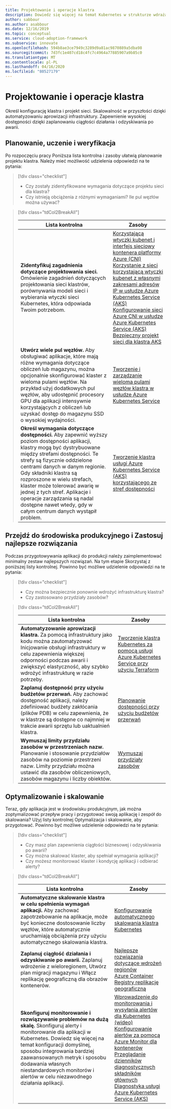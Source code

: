 ```yaml
---
title: Projektowanie i operacje klastra
description: Dowiedz się więcej na temat Kubernetes w strukturze wdrażania chmury na potrzeby projektowania i operacji klastra.
author: sabbour
ms.author: asabbour
ms.date: 12/16/2019
ms.topic: conceptual
ms.service: cloud-adoption-framework
ms.subservice: innovate
ms.openlocfilehash: 594b8ae3ce7949c3289d9a81ac9870889a5dba98
ms.sourcegitcommit: 7d3fc1e407cd18c4fc7c4964a77885907a9b85c0
ms.translationtype: MT
ms.contentlocale: pl-PL
ms.lasthandoff: 04/16/2020
ms.locfileid: "80527179"
---
```

<!-- cSpell:ignore asabbour sabbour autoscaler PDBs -->

# <a name="cluster-design-and-operations"></a>Projektowanie i operacje klastra

Określ konfigurację klastra i projekt sieci. Skalowalność w przyszłości dzięki automatyzowaniu aprowizacji infrastruktury. Zapewnienie wysokiej dostępności dzięki zaplanowaniu ciągłości działania i odzyskiwania po awarii.

## <a name="plan-train-and-proof"></a>Planowanie, uczenie i weryfikacja

Po rozpoczęciu pracy Poniższa lista kontrolna i zasoby ułatwią planowanie projektu klastra. Należy mieć możliwość udzielenia odpowiedzi na te pytania:

<!-- markdownlint-disable MD033 -->

> [!div class="checklist"]
>
> - Czy zostały zidentyfikowane wymagania dotyczące projektu sieci dla klastra?
> - Czy istnieją obciążenia z różnymi wymaganiami? Ile pul węzłów można używać?

<!-- -->

> [!div class="tdCol2BreakAll"]
>
> | Lista kontrolna  | Zasoby |
> |------------------------------------------------------------------|-----------------------------------------------------------------|
> | **Zidentyfikuj zagadnienia dotyczące projektowania sieci.** Omówienie zagadnień dotyczących projektowania sieci klastrów, porównywania modeli sieci i wybierania wtyczki sieci Kubernetes, która odpowiada Twoim potrzebom.    | [Korzystającą wtyczki kubenet i interfejs sieciowy kontenera platformy Azure (CNI)](https://docs.microsoft.com/azure/aks/concepts-network#azure-virtual-networks) <br/> [Korzystanie z sieci korzystającą wtyczki kubenet z własnymi zakresami adresów IP w usłudze Azure Kubernetes Service (AKS)](https://docs.microsoft.com/azure/aks/configure-kubenet) <br/> [Konfigurowanie sieci Azure CNI w usłudze Azure Kubernetes Service (AKS)](https://docs.microsoft.com/azure/aks/configure-azure-cni) <br/> [Bezpieczny projekt sieci dla klastra AKS](https://github.com/Azure/sg-aks-workshop/blob/master/cluster-design/NetworkDesign.md)|
> | **Utwórz wiele pul węzłów.** Aby obsługiwać aplikacje, które mają różne wymagania dotyczące obliczeń lub magazynu, można opcjonalnie skonfigurować klaster z wieloma pulami węzłów. Na przykład użyj dodatkowych pul węzłów, aby udostępnić procesory GPU dla aplikacji intensywnie korzystających z obliczeń lub uzyskać dostęp do magazynu SSD o wysokiej wydajności.   | [Tworzenie i zarządzanie wieloma pulami węzłów klastra w usłudze Azure Kubernetes Service](https://docs.microsoft.com/azure/aks/use-multiple-node-pools) |
> | **Określ wymagania dotyczące dostępności.** Aby zapewnić wyższy poziom dostępności aplikacji, klastry mogą być dystrybuowane między strefami dostępności. Te strefy są fizycznie oddzielone centrami danych w danym regionie. Gdy składniki klastra są rozproszone w wielu strefach, klaster może tolerować awarię w jednej z tych stref. Aplikacje i operacje zarządzania są nadal dostępne nawet wtedy, gdy w całym centrum danych wystąpił problem.   | [Tworzenie klastra usługi Azure Kubernetes Service (AKS) korzystającego ze stref dostępności](https://docs.microsoft.com/azure/aks/availability-zones) |

## <a name="go-to-production-and-apply-best-practices"></a>Przejdź do środowiska produkcyjnego i Zastosuj najlepsze rozwiązania

Podczas przygotowywania aplikacji do produkcji należy zaimplementować minimalny zestaw najlepszych rozwiązań. Na tym etapie Skorzystaj z poniższej listy kontrolnej. Powinno być możliwe udzielenie odpowiedzi na te pytania:

> [!div class="checklist"]
>
> - Czy można bezpiecznie ponownie wdrożyć infrastrukturę klastra?
> - Czy zastosowano przydziały zasobów?

<!-- -->

> [!div class="tdCol2BreakAll"]
>
> | Lista kontrolna  | Zasoby                                                                                                     |
> |------------------------------------------------------------------|-----------------------------------------------------------------|
> | **Automatyzowanie aprowizacji klastra.** Za pomocą infrastruktury jako kodu można zautomatyzować Inicjowanie obsługi infrastruktury w celu zapewnienia większej odporności podczas awarii i zwiększyć elastyczność, aby szybko wdrożyć infrastrukturę w razie potrzeby.     | [Tworzenie klastra Kubernetes za pomocą usługi Azure Kubernetes Service przy użyciu Terraform](https://docs.microsoft.com/azure/terraform/terraform-create-k8s-cluster-with-tf-and-aks)|
> | **Zaplanuj dostępność przy użyciu budżetów przerwań.** Aby zachować dostępność aplikacji, należy zdefiniować budżety zakłócania (plików PDB) w celu zapewnienia, że w klastrze są dostępne co najmniej w trakcie awarii sprzętu lub uaktualnień klastra. | [Planowanie dostępności przy użyciu budżetów przerwań](https://docs.microsoft.com/azure/aks/operator-best-practices-scheduler#plan-for-availability-using-pod-disruption-budgets)  |
> | **Wymuszaj limity przydziału zasobów w przestrzeniach nazw.** Planowanie i stosowanie przydziałów zasobów na poziomie przestrzeni nazw. Limity przydziału można ustawić dla zasobów obliczeniowych, zasobów magazynu i liczby obiektów.| [Wymuszaj przydziały zasobów](https://docs.microsoft.com/azure/aks/operator-best-practices-scheduler#enforce-resource-quotas)  |

## <a name="optimize-and-scale"></a>Optymalizowanie i skalowanie

Teraz, gdy aplikacja jest w środowisku produkcyjnym, jak można zoptymalizować przepływ pracy i przygotować swoją aplikację i zespół do skalowania? Użyj listy kontrolnej Optymalizacja i skalowanie, aby przygotować. Powinno być możliwe udzielenie odpowiedzi na te pytania:

> [!div class="checklist"]
>
> - Czy masz plan zapewnienia ciągłości biznesowej i odzyskiwania po awarii?
> - Czy można skalować klaster, aby spełniał wymagania aplikacji?
> - Czy możesz monitorować klaster i kondycję aplikacji i odbierać alerty?

<!-- -->

> [!div class="tdCol2BreakAll"]
>
> | Lista kontrolna  | Zasoby |
> |------------------------------------------------------------------|-----------------------------------------------------------------|
> | **Automatyczne skalowanie klastra w celu spełnienia wymagań aplikacji.** Aby zachować zapotrzebowanie na aplikacje, może być konieczne dostosowanie liczby węzłów, które automatycznie uruchamiają obciążenia przy użyciu automatycznego skalowania klastra. | [Konfigurowanie automatycznego skalowania klastra Kubernetes](https://docs.microsoft.com/azure/aks/cluster-autoscaler)    |
> | **Zaplanuj ciągłość działania i odzyskiwanie po awarii.** Zaplanuj wdrożenie z wieloregionem, Utwórz plan migracji magazynu i Włącz replikację geograficzną dla obrazów kontenerów. | [Najlepsze rozwiązania dotyczące wdrożeń regionów](https://docs.microsoft.com/azure/aks/operator-best-practices-multi-region)  <br/> [Azure Container Registry replikację geograficzną](https://docs.microsoft.com/azure/container-registry/container-registry-geo-replication)  |
> | **Skonfiguruj monitorowanie i rozwiązywanie problemów na dużą skalę.** Skonfiguruj alerty i monitorowanie dla aplikacji w Kubernetes. Dowiedz się więcej na temat konfiguracji domyślnej, sposobu integrowania bardziej zaawansowanych metryk i sposobu dodawania własnych niestandardowych monitorów i alertów w celu niezawodnego działania aplikacji. | [Wprowadzenie do monitorowania i wysyłania alertów dla Kubernetes (wideo)](https://www.youtube.com/watch?v=W7aN_z-cyUw&list=PLLasX02E8BPCrIhFrc_ZiINhbRkYMKdPT&index=16) <br/> [Konfigurowanie alertów za pomocą Azure Monitor dla kontenerów](https://docs.microsoft.com/azure/azure-monitor/insights/container-insights-overview) <br/> [Przeglądanie dzienników diagnostycznych składników głównych](https://docs.microsoft.com/azure/aks/view-master-logs) <br/> [Diagnostyka usługi Azure Kubernetes Service (AKS)](https://docs.microsoft.com/azure/aks/concepts-diagnostics)    |
